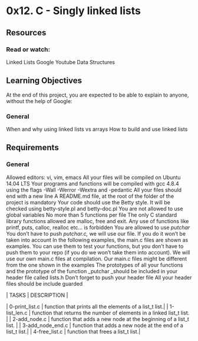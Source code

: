 # 0x12. C - Singly linked lists

## Resources

### Read or watch:

Linked Lists
Google
Youtube
Data Structures

## Learning Objectives

At the end of this project, you are expected to be able to explain to anyone, without the help of Google:

### General

When and why using linked lists vs arrays
How to build and use linked lists

## Requirements

### General

Allowed editors: vi, vim, emacs
All your files will be compiled on Ubuntu 14.04 LTS
Your programs and functions will be compiled with gcc 4.8.4 using the flags -Wall -Werror -Wextra and -pedantic
All your files should end with a new line
A README.md file, at the root of the folder of the project is mandatory
Your code should use the Betty style. It will be checked using betty-style.pl and betty-doc.pl
You are not allowed to use global variables
No more than 5 functions per file
The only C standard library functions allowed are malloc, free and exit. Any use of functions like printf, puts, calloc, realloc etc… is forbidden
You are allowed to use _putchar_
You don’t have to push _putchar.c,_ we will use our file. If you do it won’t be taken into account
In the following examples, the main.c files are shown as examples. You can use them to test your functions, but you don’t have to push them to your repo (if you do we won’t take them into account). We will use our own main.c files at compilation. Our main.c files might be different from the one shown in the examples
The prototypes of all your functions and the prototype of the function _putchar _should be included in your header file called lists.h
Don’t forget to push your header file
All your header files should be include guarded

|  TASKS | DESCRIPTION |

| 0-print_list.c | function that prints all the elements of a list_t list.|
| 1-list_len.c | function that returns the number of elements in a linked list_t list. |
| 2-add_node.c | function that adds a new node at the beginning of a list_t list. |
| 3-add_node_end.c | function that adds a new node at the end of a list_t list.|
| 4-free_list.c | function that frees a list_t list.|
